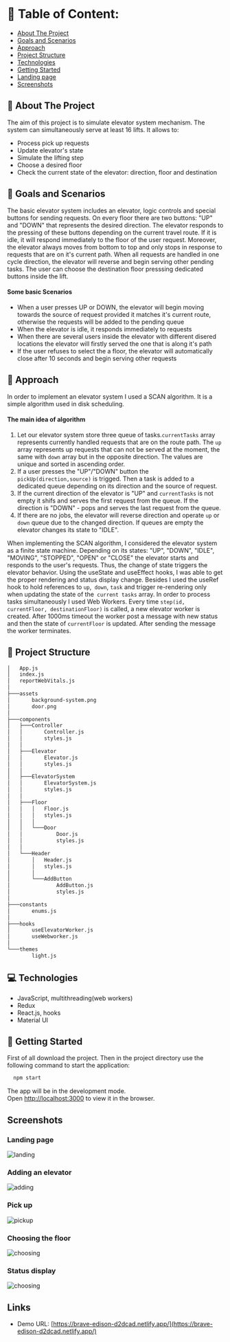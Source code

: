 # :book: Table of Content:

- [About The Project](#project-description)
- [Goals and Scenarios](#goals)
- [Approach](#aproach)
- [Project Structure](#project-structure)
- [Technologies](#technologies)
- [Getting Started](#getting-started)
- [Landing page](#landing-page)
- [Screenshots](#screenshots)

## :pencil: About The Project

The aim of this project is to simulate elevator system mechanism. The system can simultaneously serve at least 16 lifts. It allows to:

- Process pick up requests
- Update elevator's state
- Simulate the lifting step
- Choose a desired floor
- Check the current state of the elevator: direction, floor and destination

## :rocket: Goals and Scenarios

The basic elevator system includes an elevator, logic controls and special buttons for sending requests. On every floor there are two buttons: "UP" and "DOWN" that represents the desired direction. The elevator responds to the pressing of these buttons depending on the current travel route. If it is idle, it will respond immediately to the floor of the user request. Moreover, the elevator always moves from bottom to top and only stops in response to requests that are on it's current path. When all requests are handled in one cycle direction, the elevator will reverse and begin serving other pending tasks. The user can choose the destination floor presssing dedicated buttons inside the lift.

#### Some basic Scenarios

- When a user presses UP or DOWN, the elevator will begin moving towards the source of request provided it matches it's current route, otherwise the requests will be added to the pending queue
- When the elevator is idle, it responds immediately to requests
- When there are several users inside the elevator with different disered locations the elevator will firstly served the one that is along it's path
- If the user refuses to select the a floor, the elevator will automatically close after 10 seconds and begin serving other requests

## :telescope: Approach

In order to implement an elevator system I used a SCAN algorithm. It is a simple algorithm used in disk scheduling.

#### The main idea of algorithm

1. Let our elevator system store three queue of tasks.`currentTasks` array represents currently handled requests that are on the route path. The `up` array represents up requests that can not be served at the moment, the same with `down` array but in the opposite direction. The values are unique and sorted in ascending order.
2. If a user presses the "UP"/"DOWN" button the `pickUp(direction,source)` is trigged. Then a task is added to a dedicated queue depending on its direction and the source of request.
3. If the current direction of the elevator is "UP" and `currentTasks` is not empty it shifs and serves the first request from the queue. If the direction is "DOWN" - pops and serves the last request from the queue.
4. If there are no jobs, the elevator will reverse direction and operate `up` or `down` queue due to the changed direction. If queues are empty the elevator changes its state to "IDLE".

When implementing the SCAN algorithm, I considered the elevator system as a finite state machine. Depending on its states: "UP", "DOWN", "IDLE", "MOVING", "STOPPED", "OPEN" or "CLOSE" the elevator starts and responds to the user's requests. Thus, the change of state triggers the elevator behavior. Using the useState and useEffect hooks, I was able to get the proper rendering and status display change. Besides I used the useRef hook to hold references to `up`,` down`, `task` and trigger re-rendering only when updating the state of the` current tasks` array. In order to process tasks simultaneously I used Web Workers. Every time `step(id, currentFloor, destinationFloor)` is called, a new elevator worker is created. After 1000ms timeout the worker post a message with new status and then the state of `currentFloor` is updated. After sending the message the worker terminates.

## :file_folder: Project Structure

```bash
│   App.js
│   index.js
│   reportWebVitals.js
│
├───assets
│       background-system.png
│       door.png
│
├───components
│   ├───Controller
│   │       Controller.js
│   │       styles.js
│   │
│   ├───Elevator
│   │       Elevator.js
│   │       styles.js
│   │
│   ├───ElevatorSystem
│   │       ElevatorSystem.js
│   │       styles.js
│   │
│   ├───Floor
│   │   │   Floor.js
│   │   │   styles.js
│   │   │
│   │   └───Door
│   │           Door.js
│   │           styles.js
│   │
│   └───Header
│       │   Header.js
│       │   styles.js
│       │
│       └───AddButton
│               AddButton.js
│               styles.js
│
├───constants
│       enums.js
│
├───hooks
│       useElevatorWorker.js
│       useWebworker.js
│
└───themes
        light.js
```

## :computer: Technologies

- JavaScript, multithreading(web workers)
- Redux
- React.js, hooks
- Material UI

## :pushpin: Getting Started

First of all download the project. Then in the project directory use the following command to start the application:

```bash
  npm start
```

The app will be in the development mode.\
Open [http://localhost:3000](http://localhost:3000) to view it in the browser.

## Screenshots

### Landing page

![landing](screenshots/landing_page.png)

### Adding an elevator

![adding](screenshots/add_elevator.png)

### Pick up

![pickup](screenshots/pick_up.png)

### Choosing the floor

![choosing](screenshots/choosing_floor.png)

### Status display

![choosing](screenshots/status.png)

## Links

- Demo URL: [https://brave-edison-d2dcad.netlify.app/](https://brave-edison-d2dcad.netlify.app/)
